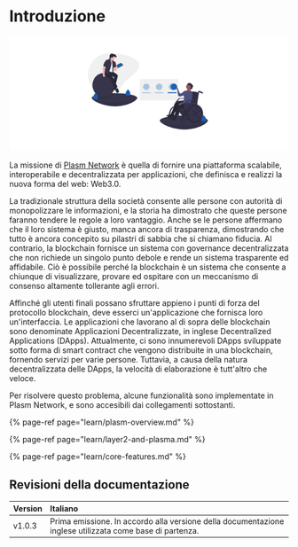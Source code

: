 # Introduzione

![](.gitbook/assets/sukurnshotto-2020-06-29-173257png.png)

La missione di [Plasm Network](https://www.plasmnet.io/) è quella di fornire una piattaforma scalabile, interoperabile e decentralizzata per applicazioni, che definisca e realizzi la nuova forma del web: Web3.0.

La tradizionale struttura della società consente alle persone con autorità di monopolizzare le informazioni, e la storia ha dimostrato che queste persone faranno tendere le regole a loro vantaggio. Anche se le persone affermano che il loro sistema è giusto, manca ancora di trasparenza, dimostrando che tutto è ancora concepito su pilastri di sabbia che si chiamano fiducia. Al contrario, la blockchain fornisce un sistema con governance decentralizzata che non richiede un singolo punto debole e rende un sistema trasparente ed affidabile. Ciò è possibile perché la blockchain è un sistema che consente a chiunque di visualizzare, provare ed ospitare con un meccanismo di consenso altamente tollerante agli errori.

Affinché gli utenti finali possano sfruttare appieno i punti di forza del protocollo blockchain, deve esserci un'applicazione che fornisca loro un'interfaccia. Le applicazioni che lavorano al di sopra delle blockchain sono denominate Applicazioni Decentralizzate, in inglese Decentralized Applications \(DApps\). Attualmente, ci sono innumerevoli DApps sviluppate sotto forma di smart contract che vengono distribuite in una blockchain, fornendo servizi per varie persone. Tuttavia, a causa della natura decentralizzata delle DApps, la velocità di elaborazione è tutt'altro che veloce.

Per risolvere questo problema, alcune funzionalità sono implementate in Plasm Network, e sono accesibili dai collegamenti sottostanti.

{% page-ref page="learn/plasm-overview.md" %}

{% page-ref page="learn/layer2-and-plasma.md" %}

{% page-ref page="learn/core-features.md" %}

## Revisioni della documentazione

| Version | Italiano |
| :--- | :--- |
| v1.0.3 | Prima emissione. In accordo alla versione della documentazione inglese utilizzata come base di partenza. |



